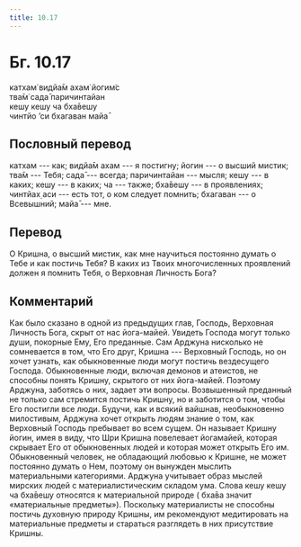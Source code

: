 ```yaml
---
title: 10.17
---
```


# Бг. 10.17
катхам̇ видйа̄м ахам̇ йогим̇с<br/>
тва̄м̇ сада̄ паричинтайан<br/>
кешу кешу ча бха̄вешу<br/>
чинтйо ’си бхагаван майа̄
## Пословный перевод

катхам --- как; видйа̄м ахам --- я постигну; йогин --- о высший мистик;
тва̄м --- Тебя; сада̄ --- всегда; паричинтайан --- мысля; кешу --- в
каких; кешу --- в каких; ча --- также; бха̄вешу --- в проявлениях;
чинтйах̣ аси --- есть тот, о ком следует помнить; бхагаван --- о
Всевышний; майа̄ --- мне.

## Перевод

О Кришна, о высший мистик, как мне научиться постоянно думать о Тебе и
как постичь Тебя? В каких из Твоих многочисленных проявлений должен я
помнить Тебя, о Верховная Личность Бога?

## Комментарий

Как было сказано в одной из предыдущих глав, Господь, Верховная Личность
Бога, скрыт от нас йога-майей. Увидеть Господа могут только души,
покорные Ему, Его преданные. Сам Арджуна нисколько не сомневается в том,
что Его друг, Кришна --- Верховный Господь, но он хочет узнать, как
обыкновенные люди могут постичь вездесущего Господа. Обыкновенные люди,
включая демонов и атеистов, не способны понять Кришну, скрытого от них
йога-майей. Поэтому Арджуна, заботясь о них, задает эти вопросы.
Возвышенный преданный не только сам стремится постичь Кришну, но и
заботится о том, чтобы Его постигли все люди. Будучи, как и всякий
вайшнав, необыкновенно милостивым, Арджуна хочет открыть людям знание о
том, как Верховный Господь пребывает во всем сущем. Он называет Кришну
йогин, имея в виду, что Шри Кришна повелевает йогамайей, которая
скрывает Его от обыкновенных людей и которая может открыть Его им.
Обыкновенный человек, не обладающий любовью к Кришне, не может постоянно
думать о Нем, поэтому он вынужден мыслить материальными категориями.
Арджуна учитывает образ мыслей мирских людей с материалистическим
складом ума. Слова кешу кешу ча бха̄вешу относятся к материальной природе
( бха̄ва значит «материальные предметы»). Поскольку материалисты не
способны постичь духовную природу Кришны, им рекомендуют медитировать на
материальные предметы и стараться разглядеть в них присутствие Кришны.
